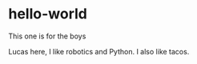# hello-world
This one is for the boys

Lucas here, I like robotics and Python.  I also like tacos.
